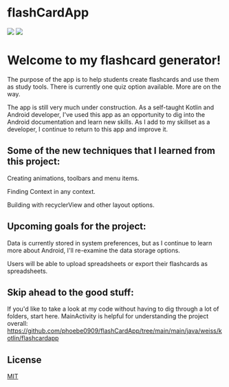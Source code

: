# flashCardApp

<a href="https://img.shields.io/github/languages/top/phoebe0909/flashCardApp" alt="Languages">
        <img src="https://img.shields.io/github/languages/top/phoebe0909/flashCardApp" /></a>
        <a href="https://img.shields.io/badge/Android-Studio-brightgreen" alt="Android Studio">
        <img src="https://img.shields.io/badge/Android-Studio-brightgreen" /></a>
        
        

# Welcome to my flashcard generator! 
The purpose of the app is to help students create flashcards and use them as study tools. There is currently one quiz
option available. More are on the way.

The app is still very much under construction. As a self-taught Kotlin and Android developer, I've used this app as 
an opportunity to dig into the Android documentation and learn new skills. As I add to my skillset as a developer, I 
continue to return to this app and improve it.

## Some of the new techniques that I learned from this project: 
Creating animations, toolbars and menu items. 

Finding Context in any context. 

Building with recyclerView and other layout options.


## Upcoming goals for the project:   
Data is currently stored in system preferences, but as I continue to learn more about Android, I'll re-examine the data storage options. 

Users will be able to upload spreadsheets or export their flashcards as spreadsheets.



## Skip ahead to the good stuff:   
If you'd like to take a look at my code without having to dig through a lot of folders, start here. MainActivity is helpful for 
understanding the project overall:
https://github.com/phoebe0909/flashCardApp/tree/main/main/java/weiss/kotlin/flashcardapp


## License
[MIT](https://choosealicense.com/licenses/mit/)
